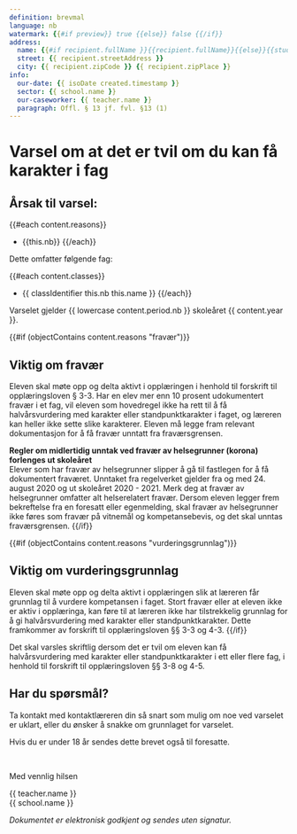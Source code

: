 ```yaml
---
definition: brevmal
language: nb
watermark: {{#if preview}} true {{else}} false {{/if}}
address:
  name: {{#if recipient.fullName }}{{recipient.fullName}}{{else}}{{student.name}}{{/if}}
  street: {{ recipient.streetAddress }}
  city: {{ recipient.zipCode }} {{ recipient.zipPlace }}
info:
  our-date: {{ isoDate created.timestamp }}
  sector: {{ school.name }}
  our-caseworker: {{ teacher.name }}
  paragraph: Offl. § 13 jf. fvl. §13 (1)
---
```


# Varsel om at det er tvil om du kan få karakter i fag

## Årsak til varsel:

{{#each content.reasons}}
- {{this.nb}}
{{/each}}

Dette omfatter følgende fag:

{{#each content.classes}}
 - {{ classIdentifier this.nb this.name }}
{{/each}}

Varselet gjelder {{ lowercase content.period.nb }} skoleåret {{ content.year }}.

{{#if (objectContains content.reasons "fravær")}}
## Viktig om fravær

Eleven skal møte opp og delta aktivt i opplæringen i henhold til forskrift til opplæringsloven § 3-3.
Har en elev mer enn 10 prosent udokumentert fravær i et fag, vil eleven som hovedregel ikke ha rett til å få halvårsvurdering med karakter eller standpunktkarakter i faget, og læreren kan heller ikke sette slike karakterer. Eleven må legge fram relevant dokumentasjon for å få fravær unntatt fra fraværsgrensen. 

**Regler om midlertidig unntak ved fravær av helsegrunner (korona) forlenges ut skoleåret**
<br/>
Elever som har fravær av helsegrunner slipper å gå til fastlegen for å få dokumentert fraværet. Unntaket fra regelverket gjelder fra og med 24. august 2020 og ut skoleåret 2020 - 2021. Merk deg at fravær av helsegrunner omfatter alt helserelatert fravær. Dersom eleven legger frem bekreftelse fra en foresatt eller egenmelding, skal fravær av helsegrunner ikke føres som fravær på vitnemål og kompetansebevis, og det skal unntas fraværsgrensen.
{{/if}}

{{#if (objectContains content.reasons "vurderingsgrunnlag")}}
## Viktig om vurderingsgrunnlag

Eleven skal møte opp og delta aktivt i opplæringen slik at læreren får grunnlag til å vurdere kompetansen i faget. Stort fravær eller at eleven ikke er aktiv i opplæringa, kan føre til at læreren ikke har tilstrekkelig grunnlag for å gi halvårsvurdering med karakter eller standpunktkarakter. Dette framkommer av forskrift til opplæringsloven §§ 3-3 og 4-3. 
{{/if}}

Det skal varsles skriftlig dersom det er tvil om eleven kan få halvårsvurdering med karakter eller standpunktkarakter i ett eller flere fag, i henhold til forskrift til opplæringsloven §§ 3-8 og 4-5.

## Har du spørsmål?

Ta kontakt med kontaktlæreren din så snart som mulig om noe ved varselet er uklart, eller du ønsker å snakke om grunnlaget for varselet.

Hvis du er under 18 år sendes dette brevet også til foresatte.

<br/>

Med vennlig hilsen

{{ teacher.name }}<br />
{{ school.name }}<br />

*Dokumentet er elektronisk godkjent og sendes uten signatur.*
